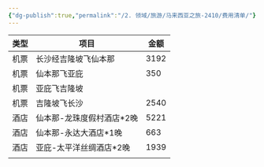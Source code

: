 ```yaml
---
{"dg-publish":true,"permalink":"/2. 领域/旅游/马来西亚之旅-2410/费用清单/"}
---
```



| <center>类型</center> | <center>项目</center> | <center>金额</center> |
| ------------------- | ------------------- | ------------------- |
| 机票                  | 长沙经吉隆坡飞仙本那          | 3192                |
| 机票                  | 仙本那飞亚庇              | 350                 |
| 机票                  | 亚庇飞吉隆坡              |                     |
| 机票                  | 吉隆坡飞长沙              | 2540                |
| 酒店                  | 仙本那-龙珠度假村酒店*2晚      | 5221                |
| 酒店                  | 仙本那-永达大酒店*1晚        | 663                 |
| 酒店                  | 亚庇-太平洋丝绸酒店*2晚       | 1939                |
|                     |                     |                     |
